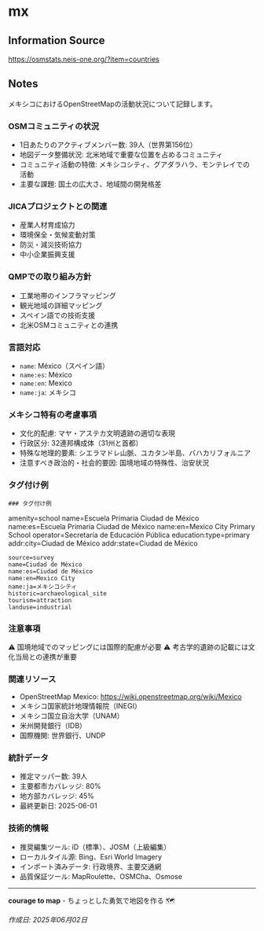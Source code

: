# mx

## Information Source
https://osmstats.neis-one.org/?item=countries

## Notes
メキシコにおけるOpenStreetMapの活動状況について記録します。

### OSMコミュニティの状況
- 1日あたりのアクティブメンバー数: 39人（世界第156位）
- 地図データ整備状況: 北米地域で重要な位置を占めるコミュニティ
- コミュニティ活動の特徴: メキシコシティ、グアダラハラ、モンテレイでの活動
- 主要な課題: 国土の広大さ、地域間の開発格差

### JICAプロジェクトとの関連
- 産業人材育成協力
- 環境保全・気候変動対策
- 防災・減災技術協力
- 中小企業振興支援

### QMPでの取り組み方針
- 工業地帯のインフラマッピング
- 観光地域の詳細マッピング
- スペイン語での技術支援
- 北米OSMコミュニティとの連携

### 言語対応
- `name`: México（スペイン語）
- `name:es`: México
- `name:en`: Mexico
- `name:ja`: メキシコ

### メキシコ特有の考慮事項
- 文化的配慮: マヤ・アステカ文明遺跡の適切な表現
- 行政区分: 32連邦構成体（31州と首都）
- 特殊な地理的要素: シエラマドレ山脈、ユカタン半島、バハカリフォルニア
- 注意すべき政治的・社会的要因: 国境地域の特殊性、治安状況

### タグ付け例
```
### タグ付け例
```
amenity=school
name=Escuela Primaria Ciudad de México
name:es=Escuela Primaria Ciudad de México
name:en=Mexico City Primary School
operator=Secretaría de Educación Pública
education:type=primary
addr:city=Ciudad de México
addr:state=Ciudad de México
```
source=survey
name=Ciudad de México
name:es=Ciudad de México
name:en=Mexico City
name:ja=メキシコシティ
historic=archaeological_site
tourism=attraction
landuse=industrial
```

### 注意事項
⚠️ 国境地域でのマッピングには国際的配慮が必要
⚠️ 考古学的遺跡の記載には文化当局との連携が重要

### 関連リソース
- OpenStreetMap Mexico: https://wiki.openstreetmap.org/wiki/Mexico
- メキシコ国家統計地理情報院（INEGI）
- メキシコ国立自治大学（UNAM）
- 米州開発銀行（IDB）
- 国際機関: 世界銀行、UNDP

### 統計データ
- 推定マッパー数: 39人
- 主要都市カバレッジ: 80%
- 地方部カバレッジ: 45%
- 最終更新日: 2025-06-01

### 技術的情報
- 推奨編集ツール: iD（標準）、JOSM（上級編集）
- ローカルタイル源: Bing、Esri World Imagery
- インポート済みデータ: 行政境界、主要交通網
- 品質保証ツール: MapRoulette、OSMCha、Osmose

---

**courage to map** - ちょっとした勇気で地図を作る 🗺️

*作成日: 2025年06月02日*
